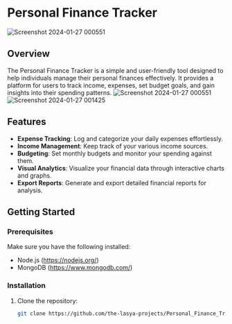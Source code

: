 # Personal Finance Tracker

![Screenshot 2024-01-27 000551](https://github.com/the-lasya-projects/Personal_Finance_Tracker/assets/142709321/b163b0cb-66f5-488d-98f3-de025e8b4866)


## Overview

The Personal Finance Tracker is a simple and user-friendly tool designed to help individuals manage their personal finances effectively. It provides a platform for users to track income, expenses, set budget goals, and gain insights into their spending patterns.
![Screenshot 2024-01-27 000551](https://github.com/the-lasya-projects/Personal_Finance_Tracker/assets/142709321/b163b0cb-66f5-488d-98f3-de025e8b4866)
![Screenshot 2024-01-27 001425](https://github.com/the-lasya-projects/Personal_Finance_Tracker/assets/142709321/62050291-f5ac-4c96-b062-9026f67e371f)



## Features

- **Expense Tracking**: Log and categorize your daily expenses effortlessly.
- **Income Management**: Keep track of your various income sources.
- **Budgeting**: Set monthly budgets and monitor your spending against them.
- **Visual Analytics**: Visualize your financial data through interactive charts and graphs.
- **Export Reports**: Generate and export detailed financial reports for analysis.

## Getting Started

### Prerequisites

Make sure you have the following installed:

- Node.js (https://nodejs.org/)
- MongoDB (https://www.mongodb.com/)

### Installation

1. Clone the repository:

   ```bash
   git clone https://github.com/the-lasya-projects/Personal_Finance_Tracker.git
